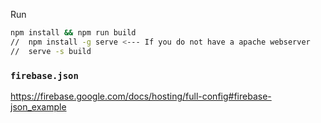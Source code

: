 Run

```bash
npm install && npm run build
//  npm install -g serve <--- If you do not have a apache webserver
//  serve -s build
```

### `firebase.json`

https://firebase.google.com/docs/hosting/full-config#firebase-json_example
